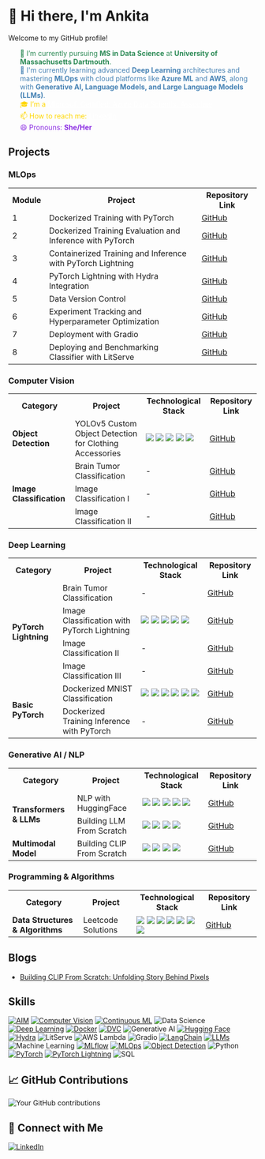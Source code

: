 
# 👋 Hi there, I'm Ankita

Welcome to my GitHub profile!


<html>
<ul style="list-style-type: none;">
    <li style="color: #2E8B57;">🔭 I’m currently pursuing <strong>MS in Data Science</strong> at <strong>University of Massachusetts Dartmouth</strong>.</li>
    <li style="color: #4682B4;">🌱 I'm currently learning advanced <strong>Deep Learning</strong> architectures and mastering <strong>MLOps</strong> with cloud platforms like <strong>Azure ML</strong> and <strong>AWS</strong>, along with <strong>Generative AI, Language Models, and Large Language Models (LLMs)</strong>.</li>
    <li style="color: #FFD700;">🎓 I’m a <a href="https://learn.microsoft.com/api/credentials/share/en-us/ANKITAMUNGALPARA-0103/92D5DC7947B76E29?sharingId=5D1BD78496D5FA0B" style="color: #FFFFFF;">Microsoft Certified: Azure Data Scientist Associate</a></li>
    <li style="color: #FFD700;">📫 How to reach me: <a href="https://www.linkedin.com/in/ankita-mungalpara/" style="color: #FFFFFF;">LinkedIn</a></li>
    <li style="color: #8A2BE2;">😄 Pronouns: <strong>She/Her</strong></li>
</ul>
</html>


<!--I'm a [your role/profession] passionate about [your interests/specialties]. 

## 🚀 About Me
- 🔭 I'm currently working on [current project or focus]
- 🌱 I'm currently learning [technologies or skills you're learning]
- 👯 I'm looking to collaborate on [types of projects you're interested in]
- 💬 Ask me about [topics you're knowledgeable about]
- 📫 How to reach me: [your preferred contact method]
- 😄 Pronouns: [your pronouns]
- ⚡ Fun fact: [an interesting fact about you]

-->



<!--
## Data Science & ML Tools
- **Configuration Management**
  - Projects using Hydra:
    - [Dog Breed Classification](https://github.com/AnkitaMungalpara/DogBreed_Classification_pyTorch_Lightning_Hydra_Integration)
    - [HyperParameter Tuning](https://github.com/AnkitaMungalpara/HyperParameterTuning-ExperimentTracking)
    - [CatDog Classification](https://github.com/AnkitaMungalpara/CatDog-Classification-with-PyTorch-Lightning-Hydra-and-DataVersionControl)


## MLOps  
- **Docker & CI/CD**
  - [Dockerized Training Evaluation Inference with PyTorch](https://github.com/AnkitaMungalpara/Dockerized-training-evaluation-inference-with-PyTorch)  
  - [Deep Learning Classification Training](https://github.com/AnkitaMungalpara/Dog-Breed-Classification-Training-Inference-with-PyTorch-Lightning)
  - [Deep Learning Classification with Hydra Intigration](https://github.com/AnkitaMungalpara/DogBreed_Classification_pyTorch_Lightning_Hydra_Integration)  

- **Experiment Tracking & Model Management**  
  - [Hyperparameter Optimization and Experminet Tracking](https://github.com/AnkitaMungalpara/HyperParameterTuning-ExperimentTracking)
    
      ![Hydra](https://img.shields.io/badge/-Hydra-4B8BBE?style=flat)
      ![AIM](https://img.shields.io/badge/-AIM-FF6F00?style=flat)
      ![DVC](https://img.shields.io/badge/-DVC-13ADC7?style=flat)
      ![MLflow](https://img.shields.io/badge/-MLflow-0194E2?style=flat&logo=mlflow&logoColor=white)
      ![CML](https://img.shields.io/badge/-CML-13ADC7?style=flat)  

-->

## Projects 
### MLOps  


<table>
  <tr>
    <th>Module</th>
    <th>Project</th>
    <th>Repository Link</th>
  </tr>
  <tr>
    <td>1</td>
    <td>Dockerized Training with PyTorch</td>
    <td><a href="https://github.com/AnkitaMungalpara/dockerized-mnist-classification-pytorch/">GitHub</a></td>
  </tr>
  <tr>
    <td>2</td>
    <td>Dockerized Training Evaluation and Inference with PyTorch</td>
    <td><a href="https://github.com/AnkitaMungalpara/Dockerized-training-evaluation-inference-with-PyTorch/">GitHub</a></td>
  </tr>
  <tr>
    <td>3</td>
    <td>Containerized Training and Inference with PyTorch Lightning</td>
    <td><a href="https://github.com/AnkitaMungalpara/Dog-Breed-Classification-Training-Inference-with-PyTorch-Lightning/">GitHub</a></td>
  </tr>
  <tr>
    <td>4</td>
    <td>PyTorch Lightning with Hydra Integration</td>
    <td><a href="https://github.com/AnkitaMungalpara/DogBreed_Classification_pyTorch_Lightning_Hydra_Integration/">GitHub</a></td>
  </tr>
  <tr>
    <td>5</td>
    <td>Data Version Control</td>
    <td><a href="https://github.com/AnkitaMungalpara/CatDog-Classification-with-PyTorch-Lightning-Hydra-and-DataVersionControl/tree/2f19be524bf3a8d67eae77d8b62b6f562d1aaefe">GitHub</a></td>
  </tr>
  <tr>
    <td>6</td>
    <td>Experiment Tracking and Hyperparameter Optimization</td>
    <td><a href="https://github.com/AnkitaMungalpara/HyperParameterTuning-ExperimentTracking/tree/7be961e0cfb337bb4ac781e7bcb936671201945d">GitHub</a></td>
  </tr>
  
  <tr>
    <td>7</td>
    <td>Deployment with Gradio</td>
    <td><a href="https://github.com/AnkitaMungalpara/DeepLearning-Classification-with-PyTorch-Lightning-Hydra-and-DataVersionControl/tree/c627e868dd79e708f1debf88427a974d4ddc7cea">GitHub</a></td>
  </tr>
  
  <tr>
    <td>8</td>
    <td>Deploying and Benchmarking Classifier with LitServe</td>
    <td><a href="https://github.com/AnkitaMungalpara/AWS-Deployment-with-LitServe-MLOps/tree/0428ea2d7b15ed81a77f09bd4864037db4943370">GitHub</a></td>
  </tr>
  
</table>


### Computer Vision  

<table>
  <tr>
    <th>Category</th>
    <th>Project</th>
    <th>Technological Stack</th>
    <th>Repository Link</th>
  </tr>
  <tr>
    <td rowspan="2"><b>Object Detection</b></td>
    <td>YOLOv5 Custom Object Detection for Clothing Accessories</td>
    <td>
      <img src="https://img.shields.io/badge/-Label_Studio-000000?style=flat">
      <img src="https://img.shields.io/badge/-OpenCV-5C3EE8?style=flat&logo=opencv&logoColor=white">
      <img src="https://img.shields.io/badge/-Python3-3776AB?style=flat&logo=python&logoColor=white">
      <img src="https://img.shields.io/badge/-PyTorch-EE4C2C?style=flat&logo=pytorch&logoColor=white">
      <img src="https://img.shields.io/badge/-YOLOv5-00FFFF?style=flat">
    </td>
    <td><a href="https://github.com/AnkitaMungalpara/YOLOv5-Custom-Object-Detection">GitHub</a></td>
  </tr>
  <tr>
<!--     <td colspan="3"></td> -->
  </tr>
  <tr>
    <td rowspan="3"><b>Image Classification</b></td>
    <td>Brain Tumor Classification</td>
    <td>-</td>
    <td><a href="https://github.com/AnkitaMungalpara/Brain-Tumor-Classification-with-PyTorch-Lightning-Docker-Compose">GitHub</a></td>
  </tr>
  <tr>
    <td>Image Classification I</td>
    <td>-</td>
    <td><a href="https://github.com/AnkitaMungalpara/CatDog-Classification-with-PyTorch-Lightning-Hydra-and-DataVersionControl">GitHub</a></td>
  </tr>
  <tr>
    <td>Image Classification II</td>
    <td>-</td>
    <td><a href="https://github.com/AnkitaMungalpara/DogBreed_Classification_pyTorch_Lightning_Hydra_Integration">GitHub</a></td>
  </tr>
</table>


### Deep Learning  

<table>
  <tr>
    <th>Category</th>
    <th>Project</th>
    <th>Technological Stack</th>
    <th>Repository Link</th>
  </tr>
  
  <!-- PyTorch Lightning Section -->
  <tr>
    <td rowspan="4"><b>PyTorch Lightning</b></td>
    <td>Brain Tumor Classification</td>
    <td>-</td>
    <td><a href="https://github.com/AnkitaMungalpara/Brain-Tumor-Classification-with-PyTorch-Lightning-Docker-Compose">GitHub</a></td>
  </tr>
  <tr>
    <td>Image Classification with PyTorch Lightning</td>
    <td>
      <img src="https://img.shields.io/badge/-Docker-2496ED?style=flat&logo=docker&logoColor=white">
      <img src="https://img.shields.io/badge/-CI/CD-2088FF?style=flat&logo=github-actions&logoColor=white">
      <img src="https://img.shields.io/badge/-Python3-3776AB?style=flat&logo=python&logoColor=white">
      <img src="https://img.shields.io/badge/-Hydra-4B8BBE?style=flat">
      <img src="https://img.shields.io/badge/-PyTorch_Lightning-792EE5?style=flat&logo=pytorch&logoColor=white">
    </td>
    <td><a href="https://github.com/AnkitaMungalpara/DogBreed_Classification_pyTorch_Lightning_Hydra_Integration">GitHub</a></td>
  </tr>
  <tr>
    <td>Image Classification II</td>
    <td>-</td>
    <td><a href="https://github.com/AnkitaMungalpara/CatDog-Classification-with-PyTorch-Lightning-Hydra-and-DataVersionControl">GitHub</a></td>
  </tr>
  <tr>
    <td>Image Classification III</td>
    <td>-</td>
    <td><a href="https://github.com/AnkitaMungalpara/Dog-Breed-Classification-Training-Inference-with-PyTorch-Lightning">GitHub</a></td>
  </tr>

  <!-- Basic PyTorch Section -->
  <tr>
    <td rowspan="2"><b>Basic PyTorch</b></td>
    <td>Dockerized MNIST Classification</td>
    <td>
      <img src="https://img.shields.io/badge/-CNN-FF6F00?style=flat">
      <img src="https://img.shields.io/badge/-Docker-2496ED?style=flat&logo=docker&logoColor=white">
      <img src="https://img.shields.io/badge/-MNIST-000000?style=flat">
      <img src="https://img.shields.io/badge/-PyTorch-EE4C2C?style=flat&logo=pytorch&logoColor=white">
      <img src="https://img.shields.io/badge/-Python3-3776AB?style=flat&logo=python&logoColor=white">
      <img src="https://img.shields.io/badge/-TorchVision-EE4C2C?style=flat">
    </td>
    <td><a href="https://github.com/AnkitaMungalpara/dockerized-mnist-classification-pytorch">GitHub</a></td>
  </tr>
  <tr>
    <td>Dockerized Training Inference with PyTorch</td>
    <td>-</td>
    <td><a href="https://github.com/AnkitaMungalpara/Dockerized-training-evaluation-inference-with-PyTorch">GitHub</a></td>
  </tr>
</table>

### Generative AI / NLP  

<table>
  <tr>
    <th>Category</th>
    <th>Project</th>
    <th>Technological Stack</th>
    <th>Repository Link</th>
  </tr>
  
  <!-- Transformers & LLMs Section -->
  <tr>
    <td rowspan="2"><b>Transformers & LLMs</b></td>
    <td>NLP with HuggingFace</td>
    <td>
      <img src="https://img.shields.io/badge/-HuggingFace-FFB30F?style=flat">
      <img src="https://img.shields.io/badge/-NLP-4B8BBE?style=flat">
      <img src="https://img.shields.io/badge/-Python3-3776AB?style=flat&logo=python&logoColor=white">
      <img src="https://img.shields.io/badge/-PyTorch-EE4C2C?style=flat&logo=pytorch&logoColor=white">
      <img src="https://img.shields.io/badge/-TensorFlow-FF6F00?style=flat&logo=tensorflow&logoColor=white">
    </td>
    <td><a href="https://github.com/AnkitaMungalpara/HuggingFace-NLP">GitHub</a></td>
  </tr>
  <tr>
    <td>Building LLM From Scratch</td>
    <td>
      <img src="https://img.shields.io/badge/-Generative_AI-FF6F00?style=flat">
      <img src="https://img.shields.io/badge/-LLM-FFB30F?style=flat">
      <img src="https://img.shields.io/badge/-Python3-3776AB?style=flat&logo=python&logoColor=white">
      <img src="https://img.shields.io/badge/-PyTorch-EE4C2C?style=flat&logo=pytorch&logoColor=white">
    </td>
    <td><a href="https://github.com/AnkitaMungalpara/Building-LLM-From-Scratch">GitHub</a></td>
  </tr>

  <!-- Multimodal Models Section -->
  <tr>
    <td><b>Multimodal Model</b></td>
    <td>Building CLIP From Scratch</td>
    <td>
      <img src="https://img.shields.io/badge/-Multimodal_AI-4B8BBE?style=flat">
      <img src="https://img.shields.io/badge/-CLIP-13ADC7?style=flat">
      <img src="https://img.shields.io/badge/-PyTorch-EE4C2C?style=flat&logo=pytorch&logoColor=white">
      <img src="https://img.shields.io/badge/-Python3-3776AB?style=flat&logo=python&logoColor=white">
    </td>
    <td><a href="https://github.com/AnkitaMungalpara/Building-CLIP-From-Scratch/tree/0555e70ef5fce1ec5930d7d74c14c898780f0092">GitHub</a></td>
  </tr>
</table>

### Programming & Algorithms

<table>
  <tr>
    <th>Category</th>
    <th>Project</th>
    <th>Technological Stack</th>
    <th>Repository Link</th>
  </tr>

  <!-- Data Structures & Algorithms Section -->
  <tr>
    <td><b>Data Structures & Algorithms</b></td>
    <td>Leetcode Solutions</td>
    <td>
      <img src="https://img.shields.io/badge/-Array-2496ED?style=flat">
      <img src="https://img.shields.io/badge/-Binary_Search-FF6F00?style=flat">
      <img src="https://img.shields.io/badge/-Linked_List-4B8BBE?style=flat">
      <img src="https://img.shields.io/badge/-Stack-FF6F00?style=flat">
      <img src="https://img.shields.io/badge/-String-EE4C2C?style=flat">
      <img src="https://img.shields.io/badge/-HashMap-13ADC7?style=flat">
      <img src="https://img.shields.io/badge/-Python3-3776AB?style=flat&logo=python&logoColor=white">
    </td>
    <td><a href="https://github.com/AnkitaMungalpara/Leetcode-Solutions">GitHub</a></td>
  </tr>
</table>


## Blogs

- [Building CLIP From Scratch: Unfolding Story Behind Pixels](https://medium.com/@mungalpara.ankita/building-clip-from-scratch-unfolding-story-behind-pixels-38f1e9fd5e0d)


## Skills
[![AIM](https://img.shields.io/badge/-AIM-FF6F61?style=flat&logo=aim&logoColor=white)](https://github.com/AnkitaMungalpara/HyperParameterTuning-ExperimentTracking/)
[![Computer Vision](https://img.shields.io/badge/-Computer%20Vision-5C3EE8?style=flat&logo=opencv&logoColor=white)](https://github.com/AnkitaMungalpara/YOLOv5-Custom-Object-Detection)
[![Continuous ML](https://img.shields.io/badge/-Continuous%20ML-5A9E6F?style=flat&logo=gitlab&logoColor=white)](https://github.com/AnkitaMungalpara/HyperParameterTuning-ExperimentTracking/)
![Data Science](https://img.shields.io/badge/-Data%20Science-3498DB?style=flat&logo=anaconda&logoColor=white)
[![Deep Learning](https://img.shields.io/badge/-Deep%20Learning-FF6F00?style=flat&logo=tensorflow&logoColor=white)](https://github.com/AnkitaMungalpara/PyTorch-DeepLearning)
[![Docker](https://img.shields.io/badge/-Docker-2496ED?style=flat&logo=docker&logoColor=white)](https://github.com/AnkitaMungalpara/dockerized-mnist-classification-pytorch)
[![DVC](https://img.shields.io/badge/-DVC-13ADC7?style=flat&logo=dvc&logoColor=white)](https://github.com/AnkitaMungalpara/CatDog-Classification-with-PyTorch-Lightning-Hydra-and-DataVersionControl/)
![Generative AI](https://img.shields.io/badge/-Generative%20AI-FF5733?style=flat&logo=openai&logoColor=white)
[![Hugging Face](https://img.shields.io/badge/-Hugging%20Face-FFD21E?style=flat&logo=huggingface&logoColor=black)](https://github.com/AnkitaMungalpara/HuggingFace-NLP)
[![Hydra](https://img.shields.io/badge/-Hydra-0092CC?style=flat&logo=python&logoColor=white)](https://github.com/AnkitaMungalpara/CatDog-Classification-with-PyTorch-Lightning-Hydra-and-DataVersionControl/)
![LitServe](https://img.shields.io/badge/-LitServe-FF6347?style=flat&logo=lightning&logoColor=white)
![AWS Lambda](https://img.shields.io/badge/-AWS%20Lambda-FF9900?style=flat&logo=amazon-aws&logoColor=white)
![Gradio](https://img.shields.io/badge/-Gradio-3E8EFB?style=flat&logo=gradio&logoColor=white)
[![LangChain](https://img.shields.io/badge/-LangChain-121011?style=flat&logo=chain&logoColor=white)](https://github.com/AnkitaMungalpara/LangChain-AI)
[![LLMs](https://img.shields.io/badge/-LLMs-000000?style=flat&logo=openai&logoColor=white)](https://github.com/AnkitaMungalpara/Building-LLM-From-Scratch)
![Machine Learning](https://img.shields.io/badge/-Machine%20Learning-01D277?style=flat&logo=machine-learning&logoColor=white)
[![MLflow](https://img.shields.io/badge/-MLflow-0194E2?style=flat&logo=mlflow&logoColor=white)](https://github.com/AnkitaMungalpara/HyperParameterTuning-ExperimentTracking/)
[![MLOps](https://img.shields.io/badge/-MLOps-FF6F61?style=flat&logo=kubernetes&logoColor=white)](https://github.com/AnkitaMungalpara/Dockerized-training-evaluation-inference-with-PyTorch)
[![Object Detection](https://img.shields.io/badge/-Object%20Detection-34495E?style=flat&logo=opencv&logoColor=white)](https://github.com/AnkitaMungalpara/YOLOv5-Custom-Object-Detection)
![Python](https://img.shields.io/badge/-Python-3776AB?style=flat&logo=python&logoColor=white)
[![PyTorch](https://img.shields.io/badge/-PyTorch-EE4C2C?style=flat&logo=pytorch&logoColor=white)](https://github.com/AnkitaMungalpara/PyTorch-DeepLearning)
[![PyTorch Lightning](https://img.shields.io/badge/PyTorch--Lightning-792EE5?style=flat&logo=lightning&logoColor=white)](https://github.com/AnkitaMungalpara/Dog-Breed-Classification-Training-Inference-with-PyTorch-Lightning)
![SQL](https://img.shields.io/badge/-SQL-4479A1?style=flat&logo=mysql&logoColor=white)


## 📈 GitHub Contributions
![Your GitHub contributions](https://github-readme-streak-stats.herokuapp.com/?user=AnkitaMungalpara&theme=tokyonight)


## 🤝 Connect with Me
[![LinkedIn](https://img.shields.io/badge/-LinkedIn-blue?style=flat-square&logo=LinkedIn&logoColor=white)](https://www.linkedin.com/in/ankita-mungalpara/)



<!--

Add or remove skills as needed 

## 🌟 Top Repositories
[![YOLOv5-Custom-Object-Detection](https://github-readme-stats.vercel.app/api/pin/?username=AnkitaMungalpara&repo=yolov5-custom-object-detection)](https://github.com/AnkitaMungalpara/YOLOv5-Custom-Object-Detection)
[![HuggingFace-NLP](https://github-readme-stats.vercel.app/api/pin/?username=AnkitaMungalpara&repo=huggingface-nlp)](https://github.com/AnkitaMungalpara/HuggingFace-NLP)
[![PyTorch-DeepLearning](https://github-readme-stats.vercel.app/api/pin/?username=AnkitaMungalpara&repo=pytorch-deeplearning)](https://github.com/AnkitaMungalpara/PyTorch-DeepLearning)
[![Leetcode-Solutions](https://github-readme-stats.vercel.app/api/pin/?username=AnkitaMungalpara&repo=leetcode-solutions)](https://github.com/AnkitaMungalpara/Leetcode-Solutions)
[![Building-LLM-From-Scratch](https://github-readme-stats.vercel.app/api/pin/?username=AnkitaMungalpara&repo=building-llm-from-scratch)](https://github.com/AnkitaMungalpara/Building-LLM-From-Scratch)
[![LangChain-AI](https://github-readme-stats.vercel.app/api/pin/?username=AnkitaMungalpara&repo=langchain-ai)](https://github.com/AnkitaMungalpara/LangChain-AI)


## 🏆 GitHub Trophies
![](https://github-profile-trophy.vercel.app/?username=AnkitaMungalpara&theme=radical&no-frame=false&no-bg=true&margin-w=4)

## 📊 GitHub Stats
![Your GitHub stats](https://github-readme-stats.vercel.app/api?username=AnkitaMungalpara&show_icons=true&theme=radical)

[![Twitter](https://img.shields.io/badge/-Twitter-blue?style=flat-square&logo=Twitter&logoColor=white)](https://twitter.com/yourusername)
[![Personal Website](https://img.shields.io/badge/-Website-green?style=flat-square&logo=Safari&logoColor=white)](https://yourwebsite.com)

---

⭐️ From [AnkitaMungalpara](https://github.com/AnkitaMungalpara)

 ## 🚀 About Me
I'm a [Your Profession/Role] passionate about [Your Interests]. I love to [What You Love Doing] and am always looking to learn and grow in the tech world.

## Hi there 👋

**AnkitaMungalpara/AnkitaMungalpara** is a ✨ _special_ ✨ repository because its `README.md` (this file) appears on your GitHub profile.

Here are some ideas to get you started:

- 🔭 I’m currently working on ...
- 🌱 I’m currently learning ...
- 👯 I’m looking to collaborate on ...
- 🤔 I’m looking for help with ...
- 💬 Ask me about ...
- 📫 How to reach me: ...
- 😄 Pronouns: ...
- ⚡ Fun fact: ...

- 🔭 I’m currently pursuing **MS in Data Science** at **University of Massachusetts Dartmouth**.
  
- 🌱 I’m currently learning advanced **Deep Learning** architectures and mastering **MLOps** with cloud platforms like **Azure ML** and **AWS SageMaker**.

- 📫 How to reach me: [![LinkedIn](https://img.shields.io/badge/-LinkedIn-blue?style=flat-square&logo=LinkedIn&logoColor=white)](https://www.linkedin.com/in/ankita-mungalpara/)

- 😄 Pronouns: She/Her

- 👯 I’m looking to collaborate on **research** projects, particularly in **Generative AI**, **NLP**, and **Computer Vision**, leveraging cloud-based infrastructures.

- 🤔 I’m looking for help with integrating **LLMOps** frameworks for more scalable and efficient **machine learning** solutions.

- 💬 Ask me about **large language models**, **end-to-end data science pipelines**, or my work on **synthetic aperture radar** for forest height estimation.

- ⚡ Fun fact: I’ve worked on projects ranging from predicting forest heights with **ISRO** to analyzing NYC traffic patterns with **Azure Databricks**—and I still manage to find time to experiment with **deep learning models** in my spare time!

-->
